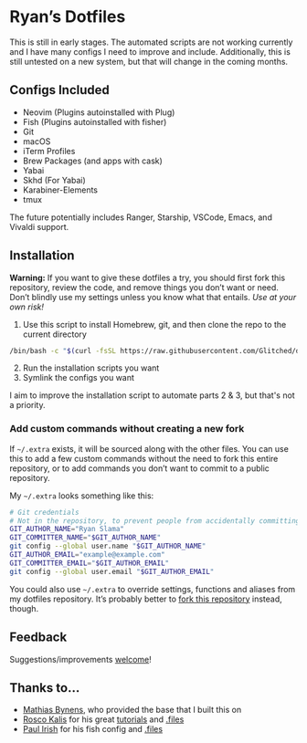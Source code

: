 # Ryan’s Dotfiles

This is still in early stages. The automated scripts are not working currently and I have many configs I need to improve and include. Additionally, this is still untested on a new system, but that will change in the coming months.

## Configs Included

* Neovim (Plugins autoinstalled with Plug)
* Fish (Plugins autoinstalled with fisher)
* Git
* macOS
* iTerm Profiles
* Brew Packages (and apps with cask)
* Yabai
* Skhd (For Yabai)
* Karabiner-Elements
* tmux

The future potentially includes Ranger, Starship, VSCode, Emacs, and Vivaldi support.

## Installation

**Warning:** If you want to give these dotfiles a try, you should first fork this repository, review the code, and remove things you don’t want or need. Don’t blindly use my settings unless you know what that entails. _Use at your own risk!_

1. Use this script to install Homebrew, git, and then clone the repo to the current directory
```bash
/bin/bash -c "$(curl -fsSL https://raw.githubusercontent.com/Glitched/dotfiles/master/install.sh)"
```
2. Run the installation scripts you want
3. Symlink the configs you want

I aim to improve the installation script to automate parts 2 & 3, but that's not a priority.

### Add custom commands without creating a new fork

If `~/.extra` exists, it will be sourced along with the other files. You can use this to add a few custom commands without the need to fork this entire repository, or to add commands you don’t want to commit to a public repository.

My `~/.extra` looks something like this:

```bash
# Git credentials
# Not in the repository, to prevent people from accidentally committing under my name
GIT_AUTHOR_NAME="Ryan Slama"
GIT_COMMITTER_NAME="$GIT_AUTHOR_NAME"
git config --global user.name "$GIT_AUTHOR_NAME"
GIT_AUTHOR_EMAIL="example@example.com"
GIT_COMMITTER_EMAIL="$GIT_AUTHOR_EMAIL"
git config --global user.email "$GIT_AUTHOR_EMAIL"
```

You could also use `~/.extra` to override settings, functions and aliases from my dotfiles repository. It’s probably better to [fork this repository](https://github.com/Glitched/dotfiles/fork) instead, though.

## Feedback

Suggestions/improvements
[welcome](https://github.com/Glitched/dotfiles/issues)!

## Thanks to…
* [Mathias Bynens](https://mathiasbynens.be/), who provided the base that I built this on
* [Rosco Kalis](https://kalis.me) for his great [tutorials](https://kalis.me/dotfiles-automating-macos-system-configuration/) and [.files](https://github.com/rkalis/dotfiles)
* [Paul Irish](https://kalis.me) for his fish config and [.files](https://github.com/paulirish/dotfiles) 
